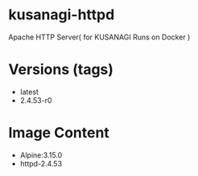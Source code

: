 # kusanagi-httpd

Apache HTTP Server( for KUSANAGI Runs on Docker )

# Versions (tags)

- latest
- 2.4.53-r0

# Image Content

- Alpine:3.15.0
- httpd-2.4.53

